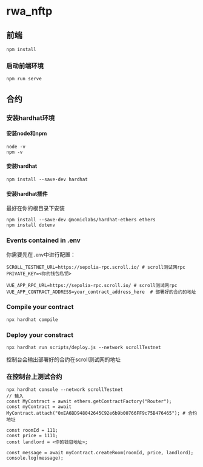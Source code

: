# rwa_nftp

## 前端
```
npm install
```

### 启动前端环境
```
npm run serve
```

## 合约

### 安装hardhat环境

#### 安装node和npm
```
node -v
npm -v
```

#### 安装hardhat
```
npm install --save-dev hardhat
```

#### 安装hardhat插件
最好在你的根目录下安装
```
npm install --save-dev @nomiclabs/hardhat-ethers ethers
npm install dotenv
```

### Events contained in .env

你需要先在`.env`中进行配置：
```
SCROLL_TESTNET_URL=https://sepolia-rpc.scroll.io/ # scroll测试网rpc
PRIVATE_KEY=<你的钱包私钥>

VUE_APP_RPC_URL=https://sepolia-rpc.scroll.io/ # scroll测试网rpc
VUE_APP_CONTRACT_ADDRESS=your_contract_address_here  # 部署好的合约的地址
```

### Compile your contract
```
npx hardhat compile
```

### Deploy your constract
```
npx hardhat run scripts/deploy.js --network scrollTestnet
```
控制台会输出部署好的合约在scroll测试网的地址

### 在控制台上测试合约
```
npx hardhat console --network scrollTestnet
// 输入
const MyContract = await ethers.getContractFactory("Router");
const myContract = await MyContract.attach("0xEA6BD948042645C92e6b9b00766FF9c75B476465"); # 合约地址

const roomId = 111;
const price = 1111;
const landlord = <你的钱包地址>;

const message = await myContract.createRoom(roomId, price, landlord);
console.log(message);
```
